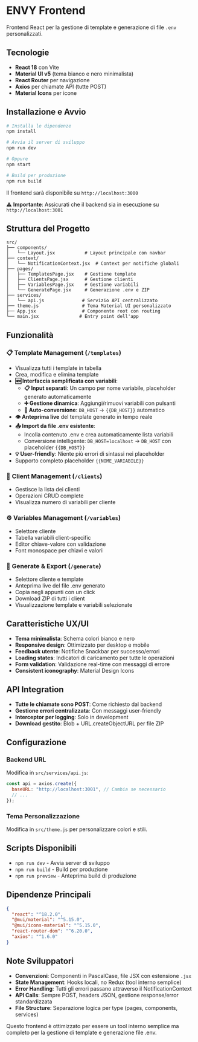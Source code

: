# ENVY Frontend

Frontend React per la gestione di template e generazione di file `.env` personalizzati.

## Tecnologie

- **React 18** con Vite
- **Material UI v5** (tema bianco e nero minimalista)
- **React Router** per navigazione
- **Axios** per chiamate API (tutte POST)
- **Material Icons** per icone

## Installazione e Avvio

```bash
# Installa le dipendenze
npm install

# Avvia il server di sviluppo
npm run dev

# Oppure
npm start

# Build per produzione
npm run build
```

Il frontend sarà disponibile su `http://localhost:3000`

⚠️ **Importante**: Assicurati che il backend sia in esecuzione su `http://localhost:3001`

## Struttura del Progetto

```
src/
├── components/
│   └── Layout.jsx           # Layout principale con navbar
├── context/
│   └── NotificationContext.jsx  # Context per notifiche globali
├── pages/
│   ├── TemplatesPage.jsx    # Gestione template
│   ├── ClientsPage.jsx      # Gestione clienti
│   ├── VariablesPage.jsx    # Gestione variabili
│   └── GeneratePage.jsx     # Generazione .env e ZIP
├── services/
│   └── api.js              # Servizio API centralizzato
├── theme.js                # Tema Material UI personalizzato
├── App.jsx                 # Componente root con routing
└── main.jsx               # Entry point dell'app
```

## Funzionalità

### 📋 **Template Management** (`/templates`)

- Visualizza tutti i template in tabella
- Crea, modifica e elimina template
- **🆕 Interfaccia semplificata con variabili**:
  - **📋 Input separati**: Un campo per nome variabile, placeholder generato automaticamente
  - **➕ Gestione dinamica**: Aggiungi/rimuovi variabili con pulsanti
  - **🔄 Auto-conversione**: `DB_HOST` → `{{DB_HOST}}` automatico
- **👁️ Anteprima live** del template generato in tempo reale
- **📤 Import da file .env esistente**:
  - Incolla contenuto .env e crea automaticamente lista variabili
  - Conversione intelligente: `DB_HOST=localhost` → `DB_HOST` con placeholder `{{DB_HOST}}`
- **💡 User-friendly**: Niente più errori di sintassi nei placeholder
- Supporto completo placeholder `{{NOME_VARIABILE}}`

### 👥 **Client Management** (`/clients`)

- Gestisce la lista dei clienti
- Operazioni CRUD complete
- Visualizza numero di variabili per cliente

### ⚙️ **Variables Management** (`/variables`)

- Selettore cliente
- Tabella variabili client-specific
- Editor chiave-valore con validazione
- Font monospace per chiavi e valori

### 🔧 **Generate & Export** (`/generate`)

- Selettore cliente e template
- Anteprima live del file .env generato
- Copia negli appunti con un click
- Download ZIP di tutti i client
- Visualizzazione template e variabili selezionate

## Caratteristiche UX/UI

- **Tema minimalista**: Schema colori bianco e nero
- **Responsive design**: Ottimizzato per desktop e mobile
- **Feedback utente**: Notifiche Snackbar per successo/errori
- **Loading states**: Indicatori di caricamento per tutte le operazioni
- **Form validation**: Validazione real-time con messaggi di errore
- **Consistent iconography**: Material Design Icons

## API Integration

- **Tutte le chiamate sono POST**: Come richiesto dal backend
- **Gestione errori centralizzata**: Con messaggi user-friendly
- **Interceptor per logging**: Solo in development
- **Download gestito**: Blob + URL.createObjectURL per file ZIP

## Configurazione

### Backend URL

Modifica in `src/services/api.js`:

```javascript
const api = axios.create({
  baseURL: "http://localhost:3001", // Cambia se necessario
  // ...
});
```

### Tema Personalizzazione

Modifica in `src/theme.js` per personalizzare colori e stili.

## Scripts Disponibili

- `npm run dev` - Avvia server di sviluppo
- `npm run build` - Build per produzione
- `npm run preview` - Anteprima build di produzione

## Dipendenze Principali

```json
{
  "react": "^18.2.0",
  "@mui/material": "^5.15.0",
  "@mui/icons-material": "^5.15.0",
  "react-router-dom": "^6.20.0",
  "axios": "^1.6.0"
}
```

## Note Sviluppatori

- **Convenzioni**: Componenti in PascalCase, file JSX con estensione `.jsx`
- **State Management**: Hooks locali, no Redux (tool interno semplice)
- **Error Handling**: Tutti gli errori passano attraverso il NotificationContext
- **API Calls**: Sempre POST, headers JSON, gestione response/error standardizzata
- **File Structure**: Separazione logica per type (pages, components, services)

Questo frontend è ottimizzato per essere un tool interno semplice ma completo per la gestione di template e generazione file .env.
